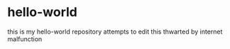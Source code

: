 # hello-world
this is my hello-world repository
attempts to edit this thwarted by internet malfunction
